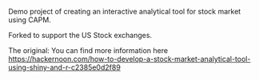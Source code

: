 Demo project of creating an interactive analytical tool for stock market using CAPM.

Forked to support the US Stock exchanges.

The original: You can find more information here https://hackernoon.com/how-to-develop-a-stock-market-analytical-tool-using-shiny-and-r-c2385e0d2f89
